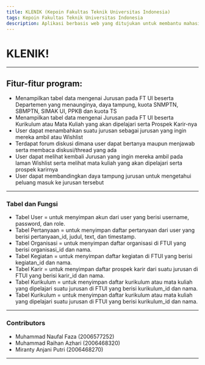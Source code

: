 ```yaml
---
title: KLENIK (Kepoin Fakultas Teknik Universitas Indonesia)
tags: Kepoin Fakultas Teknik Universitas Indonesia
description: Aplikasi berbasis web yang ditujukan untuk membantu mahasiswa maupun non-mahasiswa untuk mengetahui hal yang lebih banyak mengenai Fakultas Teknik Universitas Indonesia.
---
```


# KLENIK!
---
## Fitur-fitur program:

- Menampilkan tabel data mengenai Jurusan pada FT UI beserta Departemen yang menaunginya, daya tampung, kuota SNMPTN, SBMPTN, SIMAK UI, PPKB dan kuota TS
- Menampilkan tabel data mengenai Jurusan pada FT UI beserta Kurikulum atau Mata Kuliah yang akan dipelajari serta Prospek Karir-nya
- User dapat menambahkan suatu jurusan sebagai jurusan yang ingin mereka ambil atau Wishlist 
- Terdapat forum diskusi dimana user dapat bertanya maupun menjawab serta membaca diskusi/thread yang ada
- User dapat melihat kembali Jurusan yang ingin mereka ambil pada laman Wishlist serta melihat mata kuliah yang akan dipelajari serta prospek karirnya
- User dapat membandingkan daya tampung jurusan untuk mengetahui peluang masuk ke jurusan tersebut

---

### Tabel dan Fungsi

  - Tabel User = untuk menyimpan akun dari user yang berisi username, password, dan role.
  - Tabel Pertanyaan = untuk menyimpan daftar pertanyaan dari user yang berisi pertanyaan_id, judul, text, dan timestamp.
  - Tabel Organisasi = untuk menyimpan daftar organisasi di FTUI yang berisi organisasi_id dan nama.
  - Tabel Kegiatan = untuk menyimpan daftar kegiatan di FTUI yang berisi kegiatan_id dan nama.
  - Tabel Karir = untuk menyimpan daftar prospek karir dari suatu jurusan di FTUI yang berisi karir_id dan nama.
  - Tabel Kurikulum = untuk menyimpan daftar kurikulum atau mata kuliah yang dipelajari suatu jurusan di FTUI yang berisi kurikulum_id dan nama.
  - Tabel Kurikulum = untuk menyimpan daftar kurikulum atau mata kuliah yang dipelajari suatu jurusan di FTUI yang berisi kurikulum_id dan nama.
---

### Contributors
- Muhammad Naufal Faza (2006577252)
- Muhammad Raihan Azhari (2006468320)
- Miranty Anjani Putri (2006468270)

---